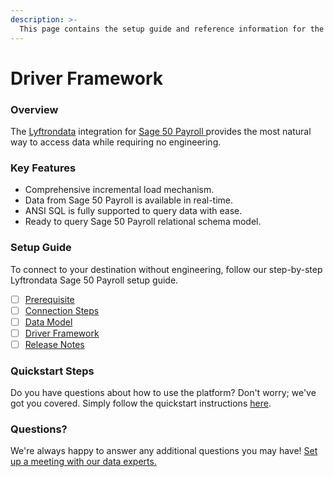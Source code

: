```yaml
---
description: >-
  This page contains the setup guide and reference information for the Sage 50 Payroll source connector.
---
```


# Driver Framework

### Overview

The [Lyftrondata](https://www.lyftrondata.com/) integration for [Sage 50 Payroll](https://www.lyftrondata.com/integration/sage-50-payroll/)[ ](https://www.lyftrondata.com/integration/sage-50-payroll/)provides the most natural way to access data while requiring no engineering.

### Key Features

* Comprehensive incremental load mechanism.
* Data from Sage 50 Payroll is available in real-time.&#x20;
* ANSI SQL is fully supported to query data with ease.
* Ready to query Sage 50 Payroll relational schema model.

### Setup Guide

To connect to your destination without engineering, follow our step-by-step Lyftrondata Sage 50 Payroll setup guide.

* [ ] [Prerequisite](../../human-resource-analytics/sage-50-payroll/prerequisite.md)
* [ ] [Connection Steps](../../human-resource-analytics/sage-50-payroll/connection-steps.md)
* [ ] [Data Model](../../human-resource-analytics/sage-50-payroll/data-model/)
* [ ] [Driver Framework](../../human-resource-analytics/sage-50-payroll/driver-framework/)
* [ ] [Release Notes](../../human-resource-analytics/sage-50-payroll/release-notes.md)

### Quickstart Steps

Do you have questions about how to use the platform? Don't worry; we've got you covered. Simply follow the quickstart instructions [here](../../../quickstart-steps.md).

### Questions? <a href="#questions" id="questions"></a>

We're always happy to answer any additional questions you may have! [Set up a meeting with our data experts.](https://www.lyftrondata.com/book-a-meeting/)


